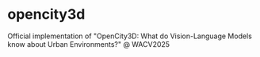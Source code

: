 # opencity3d
Official implementation of "OpenCity3D: What do Vision-Language Models know about Urban Environments?" @ WACV2025

